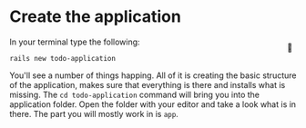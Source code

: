 # Create the application

In your terminal type the following:

```shell
rails new todo-application
```
<span style="display:inline-block;float:right;margin-top:-3.5em;margin-right:.5em;position:relative;">:whale:</span>

You'll see a number of things happing. All of it is creating the basic structure of the application, makes sure that everything is there and installs what is missing. The `cd todo-application` command will bring you into the application folder. Open the folder with your editor and take a look what is in there. The part you will mostly work in is `app`.
